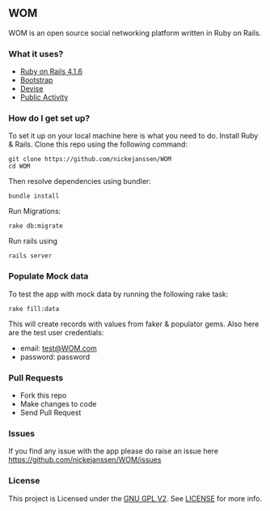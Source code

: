 ## WOM

WOM is an open source social networking platform written in Ruby on Rails.

### What it uses?

* [Ruby on Rails 4.1.6](https://github.com/rails/rails)
* [Bootstrap](https://github.com/twbs/bootstrap-sass)
* [Devise](https://github.com/plataformatec/devise)
* [Public Activity](https://github.com/chaps-io/public_activity)


### How do I get set up?

To set it up on your local machine here is what you need to do. Install Ruby & Rails. Clone this repo using the following command:

```
git clone https://github.com/nickejanssen/WOM
cd WOM
```
Then resolve dependencies using bundler:

```
bundle install
```

Run Migrations:

```
rake db:migrate
```

Run rails using

```
rails server
```

### Populate Mock data
To test the app with mock data by running the following rake task:

```
rake fill:data
```

This will create records with values from faker & populator gems. Also here are the test user credentials:

* email: test@WOM.com
* password: password


### Pull Requests

* Fork this repo
* Make changes to code
* Send Pull Request

### Issues
If you find any issue with the app please do raise an issue here https://github.com/nickejanssen/WOM/issues

### License
This project is Licensed under the [GNU GPL V2](https://www.gnu.org/licenses/old-licenses/gpl-2.0.en.html). See  [LICENSE](https://github.com/sudharti/WOM/blob/master/LICENSE) for more info.

